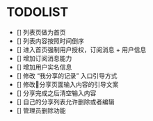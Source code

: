 # TODOLIST

- [] 列表页做为首页
- [] 列表内容按照时间倒序
- [] 进入首页强制用户授权，订阅消息 + 用户信息
- [] 增加订阅消息能力
- [] 增加用户实名信息
- [] 修改 “我分享的记录” 入口引导方式
- [] 修改分享页面输入内容的引导文案
- [] 分享完成之后清空输入内容
- [] 自己的分享列表允许删除或者编辑
- [] 管理员删除功能
